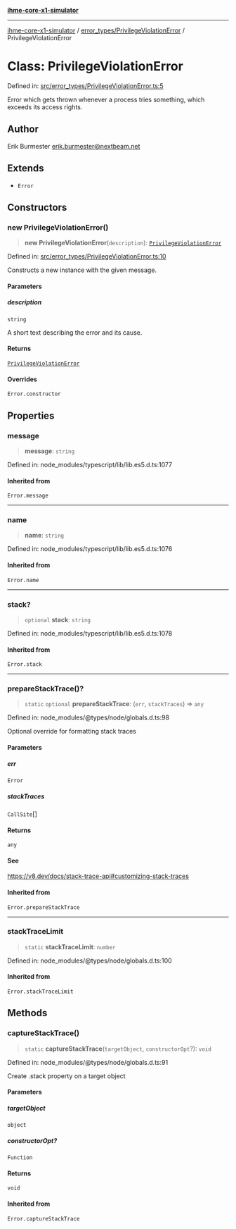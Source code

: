 [**ihme-core-x1-simulator**](../../../README.md)

***

[ihme-core-x1-simulator](../../../modules.md) / [error\_types/PrivilegeViolationError](../README.md) / PrivilegeViolationError

# Class: PrivilegeViolationError

Defined in: [src/error\_types/PrivilegeViolationError.ts:5](https://github.com/ProgrammIt/CPU-Simulator/blob/96764be0553f95d688bfe5600c9ae9aea8701845/src/error_types/PrivilegeViolationError.ts#L5)

Error which gets thrown whenever a process tries something, which exceeds its access rights.

## Author

Erik Burmester <erik.burmester@nextbeam.net>

## Extends

- `Error`

## Constructors

### new PrivilegeViolationError()

> **new PrivilegeViolationError**(`description`): [`PrivilegeViolationError`](PrivilegeViolationError.md)

Defined in: [src/error\_types/PrivilegeViolationError.ts:10](https://github.com/ProgrammIt/CPU-Simulator/blob/96764be0553f95d688bfe5600c9ae9aea8701845/src/error_types/PrivilegeViolationError.ts#L10)

Constructs a new instance with the given message.

#### Parameters

##### description

`string`

A short text describing the error and its cause.

#### Returns

[`PrivilegeViolationError`](PrivilegeViolationError.md)

#### Overrides

`Error.constructor`

## Properties

### message

> **message**: `string`

Defined in: node\_modules/typescript/lib/lib.es5.d.ts:1077

#### Inherited from

`Error.message`

***

### name

> **name**: `string`

Defined in: node\_modules/typescript/lib/lib.es5.d.ts:1076

#### Inherited from

`Error.name`

***

### stack?

> `optional` **stack**: `string`

Defined in: node\_modules/typescript/lib/lib.es5.d.ts:1078

#### Inherited from

`Error.stack`

***

### prepareStackTrace()?

> `static` `optional` **prepareStackTrace**: (`err`, `stackTraces`) => `any`

Defined in: node\_modules/@types/node/globals.d.ts:98

Optional override for formatting stack traces

#### Parameters

##### err

`Error`

##### stackTraces

`CallSite`[]

#### Returns

`any`

#### See

https://v8.dev/docs/stack-trace-api#customizing-stack-traces

#### Inherited from

`Error.prepareStackTrace`

***

### stackTraceLimit

> `static` **stackTraceLimit**: `number`

Defined in: node\_modules/@types/node/globals.d.ts:100

#### Inherited from

`Error.stackTraceLimit`

## Methods

### captureStackTrace()

> `static` **captureStackTrace**(`targetObject`, `constructorOpt`?): `void`

Defined in: node\_modules/@types/node/globals.d.ts:91

Create .stack property on a target object

#### Parameters

##### targetObject

`object`

##### constructorOpt?

`Function`

#### Returns

`void`

#### Inherited from

`Error.captureStackTrace`
